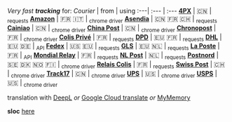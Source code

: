_Very fast **tracking**_ for:
*Courier* | from | using
:---| :--- | :---
[**4PX**](http://en.4px.com/) | :cn: | <sub>requests</sub>
[**Amazon**](https://www.amazon.fr/) | :fr: :it: | <sub>chrome driver</sub>
[**Asendia**](https://www.asendia.fr/) | :cn: :fr: :switzerland: | <sub>requests</sub>
[**Cainiao**](https://global.cainiao.com/) | :cn: | <sub>chrome driver</sub>
[**China Post**](http://yjcx.ems.com.cn/qps/english/yjcx) | :cn: | <sub>chrome driver</sub>
[**Chronopost**](https://www.chronopost.fr/) | :fr: | <sub>chrome driver</sub>
[**Colis Privé**](https://www.colisprive.fr/) | :fr: | <sub>requests</sub>
[**DPD**](https://www.dpd.com/) | :eu: :fr: | <sub>requests</sub>
[**DHL**](https://www.dhl.com/) | :eu: :de: | <sub>API</sub>
[**Fedex**](https://www.fedex.com/) | :us: :eu: | <sub>requests</sub> 
[**GLS**](https://gls-group.eu/) | :eu: :netherlands: | <sub>requests</sub>
[**La Poste**](https://www.laposte.fr/) | :fr: | <sub>API</sub>
[**Mondial Relay**](https://www.mondialrelay.fr/) | :fr: | <sub>requests</sub>
[**NL Post**](https://postnl.post/) | :netherlands: | <sub>requests</sub>
[**Postnord**](https://postnord.se/) | :sweden: :denmark: :norway: :finland: | <sub>chrome driver</sub>
[**Relais Colis**](https://www.relaiscolis.com/) | :fr: | <sub>requests</sub>
[**Swiss Post**](https://www.post.ch/) | :switzerland: | <sub>chrome driver</sub>
[**Track17**](https://www.17track.net/) | :cn: | <sub>chrome driver</sub>
[**UPS**](https://www.ups.com/) | :us: | <sub>chrome driver</sub>
[**USPS**](https://www.usps.com/) | :us: | <sub>chrome driver</sub>

translation with [DeepL](https://www.deepl.com/en/docs-api/) _or_ [Google Cloud translate](https://cloud.google.com/translate) _or_ [MyMemory](https://mymemory.translated.net/doc/spec.php)

**sloc** [here](https://api.codetabs.com/v1/loc/?github=sebdelsol/suivi)
